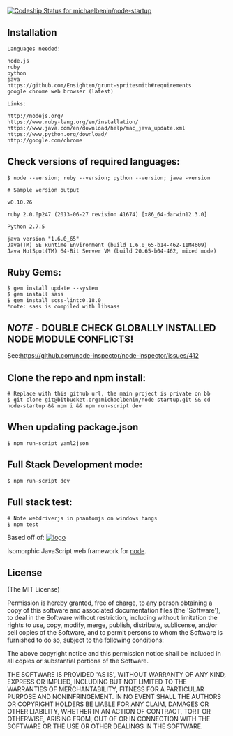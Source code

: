 [ ![Codeship Status for michaelbenin/node-startup](https://codeship.io/projects/46e2dca0-1841-0132-1aba-4eb52c1571b2/status)](https://codeship.io/projects/34223)

## Installation

    Languages needed:

    node.js
    ruby
    python
    java
    https://github.com/Ensighten/grunt-spritesmith#requirements
    google chrome web browser (latest)

    Links:

    http://nodejs.org/
    https://www.ruby-lang.org/en/installation/
    https://www.java.com/en/download/help/mac_java_update.xml
    https://www.python.org/download/
    http://google.com/chrome

## Check versions of required languages:

    $ node --version; ruby --version; python --version; java -version

    # Sample version output

    v0.10.26

    ruby 2.0.0p247 (2013-06-27 revision 41674) [x86_64-darwin12.3.0]

    Python 2.7.5

    java version "1.6.0_65"
    Java(TM) SE Runtime Environment (build 1.6.0_65-b14-462-11M4609)
    Java HotSpot(TM) 64-Bit Server VM (build 20.65-b04-462, mixed mode)

## Ruby Gems:
    $ gem install update --system
    $ gem install sass
    $ gem install scss-lint:0.18.0
    *note: sass is compiled with libsass


## *NOTE* - DOUBLE CHECK GLOBALLY INSTALLED NODE MODULE CONFLICTS!

See:https://github.com/node-inspector/node-inspector/issues/412

## Clone the repo and npm install:

    # Replace with this github url, the main project is private on bb
    $ git clone git@bitbucket.org:michaelbenin/node-startup.git && cd node-startup && npm i && npm run-script dev

## When updating package.json

    $ npm run-script yaml2json

## Full Stack Development mode:

    $ npm run-script dev

## Full stack test:

    # Note webdriverjs in phantomjs on windows hangs
    $ npm test

Based off of:
[![logo](http://nerds.airbnb.com/wp-content/files_mf/1384225374isomorphicjs.png)](http://nerds.airbnb.com)

  Isomorphic JavaScript web framework for [node](http://nodejs.org).


## License

(The MIT License)

Permission is hereby granted, free of charge, to any person obtaining
a copy of this software and associated documentation files (the
'Software'), to deal in the Software without restriction, including
without limitation the rights to use, copy, modify, merge, publish,
distribute, sublicense, and/or sell copies of the Software, and to
permit persons to whom the Software is furnished to do so, subject to
the following conditions:

The above copyright notice and this permission notice shall be
included in all copies or substantial portions of the Software.

THE SOFTWARE IS PROVIDED 'AS IS', WITHOUT WARRANTY OF ANY KIND,
EXPRESS OR IMPLIED, INCLUDING BUT NOT LIMITED TO THE WARRANTIES OF
MERCHANTABILITY, FITNESS FOR A PARTICULAR PURPOSE AND NONINFRINGEMENT.
IN NO EVENT SHALL THE AUTHORS OR COPYRIGHT HOLDERS BE LIABLE FOR ANY
CLAIM, DAMAGES OR OTHER LIABILITY, WHETHER IN AN ACTION OF CONTRACT,
TORT OR OTHERWISE, ARISING FROM, OUT OF OR IN CONNECTION WITH THE
SOFTWARE OR THE USE OR OTHER DEALINGS IN THE SOFTWARE.